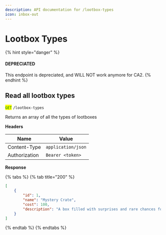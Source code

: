 ```yaml
---
description: API documentation for /lootbox-types
icon: inbox-out
---
```


# Lootbox Types



{% hint style="danger" %}
#### DEPRECIATED

This endpoint is depreciated, and WILL NOT work anymore for CA2.&#x20;
{% endhint %}

## Read all lootbox types

<mark style="color:green;">`GET`</mark> `/lootbox-types`

Returns an array of all the types of lootboxes

**Headers**

| Name          | Value              |
| ------------- | ------------------ |
| Content-Type  | `application/json` |
| Authorization | `Bearer <token>`   |

**Response**

{% tabs %}
{% tab title="200" %}
```json
[
    {
        "id": 1,
        "name": "Mystery Crate",
        "cost": 100,
        "description": "A box filled with surprises and rare chances for epic pets."
    }
]
```
{% endtab %}
{% endtabs %}
